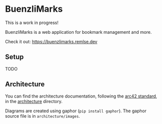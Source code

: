 # BuenzliMarks

This is a work in progress!

BuenzliMarks is a web application for bookmark management and more.

Check it out: https://buenzlimarks.remlse.dev

## Setup

TODO

## Architecture

You can find the architecture documentation, following the [arc42 standard](https://docs.arc42.org/home/), in the [architecture](architecture/00_table_of_contents.md) directory.

Diagrams are created using gaphor (`pip install gaphor`). The gaphor source file is in `architecture/images`.
